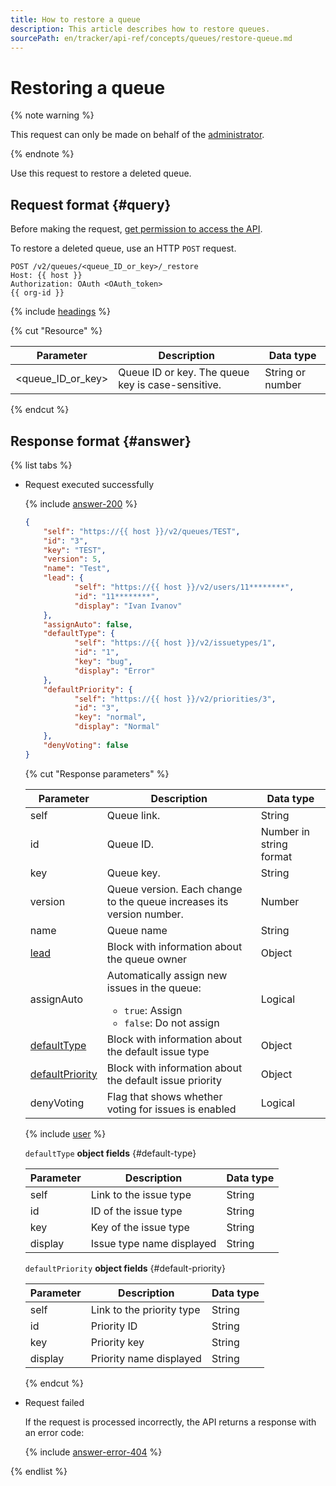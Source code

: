 ```yaml
---
title: How to restore a queue
description: This article describes how to restore queues.
sourcePath: en/tracker/api-ref/concepts/queues/restore-queue.md
---
```


# Restoring a queue

{% note warning %}

This request can only be made on behalf of the [administrator](../../role-model.md).

{% endnote %}

Use this request to restore a deleted queue.

## Request format {#query}

Before making the request, [get permission to access the API](../access.md).

To restore a deleted queue, use an HTTP `POST` request.

```
POST /v2/queues/<queue_ID_or_key>/_restore
Host: {{ host }}
Authorization: OAuth <OAuth_token>
{{ org-id }}
```

{% include [headings](../../../_includes/tracker/api/headings.md) %}

{% cut "Resource" %}

| Parameter | Description | Data type |
----- | ----- | -----
| \<queue_ID_or_key\> | Queue ID or key. The queue key is case-sensitive. | String or number |

{% endcut %}

## Response format {#answer}

{% list tabs %}

- Request executed successfully

   {% include [answer-200](../../../_includes/tracker/api/answer-200.md) %}

   ```json
   {
       "self": "https://{{ host }}/v2/queues/TEST",
       "id": "3",
       "key": "TEST",
       "version": 5,
       "name": "Test",
       "lead": {
              "self": "https://{{ host }}/v2/users/11********",
              "id": "11********",
              "display": "Ivan Ivanov"
       },
       "assignAuto": false,
       "defaultType": {
              "self": "https://{{ host }}/v2/issuetypes/1",
              "id": "1",
              "key": "bug",
              "display": "Error"
       },
       "defaultPriority": {
              "self": "https://{{ host }}/v2/priorities/3",
              "id": "3",
              "key": "normal",
              "display": "Normal"
       },
       "denyVoting": false
   }
   ```

   {% cut "Response parameters" %}

   | Parameter | Description | Data type |
   ----- | ----- | -----
   | self | Queue link. | String |
   | id | Queue ID. | Number in string format |
   | key | Queue key. | String |
   | version | Queue version. Each change to the queue increases its version number. | Number |
   | name | Queue name | String |
   | [lead](#lead) | Block with information about the queue owner | Object |
   | assignAuto | Automatically assign new issues in the queue:<ul><li>`true`: Assign</li><li>`false`: Do not assign</li></ul> | Logical |
   | [defaultType](#default-type) | Block with information about the default issue type | Object |
   | [defaultPriority](#default-priority) | Block with information about the default issue priority | Object |
   | denyVoting | Flag that shows whether voting for issues is enabled | Logical |

   {% include [user](../../../_includes/tracker/api/user.md) %}

   `defaultType` **object fields** {#default-type}

   | Parameter | Description | Data type |
   -------- | -------- | ----------
   | self | Link to the issue type | String |
   | id | ID of the issue type | String |
   | key | Key of the issue type | String |
   | display | Issue type name displayed | String |

   `defaultPriority` **object fields** {#default-priority}

   | Parameter | Description | Data type |
   -------- | -------- | ----------
   | self | Link to the priority type | String |
   | id | Priority ID | String |
   | key | Priority key | String |
   | display | Priority name displayed | String |

   {% endcut %}

- Request failed

   If the request is processed incorrectly, the API returns a response with an error code:

   {% include [answer-error-404](../../../_includes/tracker/api/answer-error-404.md) %}

{% endlist %}

